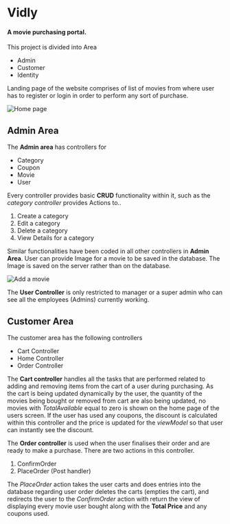 ﻿# Vidly
#### A movie purchasing portal.

This project is divided into Area
* Admin
* Customer
* Identity

Landing page of the website comprises of list of movies from where user has to register or login in order to perform any sort of purchase.

![Home page](../Vidly/ProjectImages/Home.PNG)

## Admin Area
The **Admin area** has controllers for
* Category
* Coupon
* Movie
* User

Every controller provides basic **CRUD** functionality within it,
such as the *category controller* provides Actions to..

1. Create a category
2. Edit a category
3. Delete a category
4. View Details for a category

Similar functionalities have been coded in all other controllers in **Admin Area**.
User can provide Image for a movie to be saved in the database. The Image is saved on
the server rather than on the database.

![Add a movie](../Vidly/ProjectImages/AddingMovie.PNG)

The **User Controller** is only restricted to manager or a super admin who can see all the employees (Admins) currently working.

## Customer Area
The customer area has the following controllers
* Cart Controller
* Home Controller
* Order Controller

The **Cart controller** handles all the tasks that are performed related to 
adding and removing items from the cart of a user during purchasing.
As the cart is being updated dynamically by the user, the quantity of the movies
being bought or removed from cart are also being updated, no movies with *TotalAvailable*
equal to zero is shown on the home page of the users screen.
If the user has used any coupons, the discount is calculated within this controller and the price is updated
for the *viewModel* so that user can instantly see the discount.

The **Order controller** is used when the user finalises their order and are ready to make a purchase.
There are two actions in this controller.
1. ConfirmOrder
2. PlaceOrder (Post handler)

The *PlaceOrder* action takes the user carts and does entries into the database regarding user order
deletes the carts (empties the cart), and redirects the user to the *ConfirmOrder* action with return the view
of displaying every movie user bought along with the **Total Price** and any coupons used.
